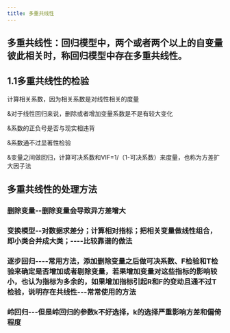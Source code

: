 ```yaml
---
title: 多重共线性
---
```


## 多重共线性：回归模型中，两个或者两个以上的自变量彼此相关时，称回归模型中存在多重共线性。
## 1.1多重共线性的检验
计算相关系数，因为相关系数是对线性相关的度量

&对于线性回归来说，删除或者增加变量系数是不是有较大变化

&系数的正负号是否与现实相违背

&系数通不过显著性检验

&变量之间做回归，计算可决系数和VIF=1/（1-可决系数）来度量，也称为方差扩大因子法
## 多重共线性的处理方法
### 删除变量--删除变量会导致异方差增大
### 变换模型--对数据求差分；计算相对指标；把相关变量做线性组合，即小类合并成大类；----比较靠谱的做法
### 逐步回归----常用方法，添加删除变量之后做可决系数、F检验和T检验来确定是否增加或者剔除变量，若果增加变量对这些指标的影响较小，也认为指标为多余的，如果增加指标引起R和F的变动且通不过T检验，说明存在共线性---常常使用的方法
### 岭回归---但是岭回归的参数k不好选择，k的选择严重影响方差和偏倚程度
